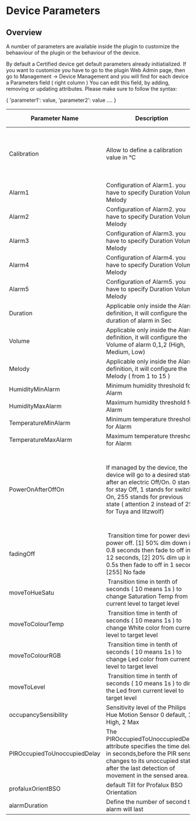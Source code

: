 # Device Parameters

## Overview

A number of parameters are available inside the plugin to customize the behaaviour of the plugin or the behaviour of the device.

By default a Certified device get default parameters already initiatialized. If you want to customize you have to go to the plugin Web Admin page,
then go to Management -> Device Management and you will find for each device a Parameters field ( right column )
You can edit this field, by adding, removing or updating attributes. Please make sure to follow the syntax:

{ 'parameter1': value, 'parameter2': value .... }

| Parameter Name | Description | Working Device |
| -------------- | ----------- | -------------- |
| Calibration    | Allow to define a calibration value in °C | Tuya eTRV, Eurotronics SPZB0001, Schneider VACT, Danfoss eTRV |
| Alarm1         | Configuration of Alarm1. you have to specify Duration Volume, Melody | Tuya Siren TS0601 |
| Alarm2         | Configuration of Alarm2. you have to specify Duration Volume, Melody | Tuya Siren TS0601 |
| Alarm3         | Configuration of Alarm3. you have to specify Duration Volume, Melody | Tuya Siren TS0601 |
| Alarm4         | Configuration of Alarm4. you have to specify Duration Volume, Melody | Tuya Siren TS0601 |
| Alarm5         | Configuration of Alarm5. you have to specify Duration Volume, Melody | Tuya Siren TS0601 |
| Duration       | Applicable only inside the Alarm definition, it will configure the duration of alarm in Sec | Tuya Siren TS0601 |
| Volume         | Applicable only inside the Alarm definition, it will configure the Volume of alarm 0,1,2 (High, Medium, Low) | Tuya Siren TS0601 |
| Melody         | Applicable only inside the Alarm definition, it will configure the Melody ( from 1 to 15 ) | Tuya Siren TS0601 |
| HumidityMinAlarm    | Minimum humidity threshold for Alarm | Tuya Siren TS0601 |
| HumidityMaxAlarm    | Maximum humidity threshold for Alarm | Tuya Siren TS0601 |
| TemperatureMinAlarm | Minimum temperature threshold for Alarm | Tuya Siren TS0601 |
| TemperatureMaxAlarm | Maximum temperature threshold for Alarm | Tuya Siren TS0601 |
| PowerOnAfterOffOn   | If managed by the device, the device will go to a desired state after an electric Off/On. 0 stands for  stay Off, 1 stands for switch On, 255 stands for previous state ( attention 2 instead of 255 for Tuya and litzwolf) | Ikea, ENki, BlitzWolf plug, Legrand, Philips (could required a firmware update of the end device )|
| fadingOff     | Transition time for power device power off. [1] 50% dim down in 0.8 seconds then fade to off in 12 seconds, [2] 20% dim up in 0.5s then fade to off in 1 second, [255] No fade | all dimming Led |
| moveToHueSatu    | Transition time in tenth of seconds ( 10 means 1s ) to change Saturation Temp from current level to target level | all dimming Led |
| moveToColourTemp | Transition time in tenth of seconds ( 10 means 1s ) to change White color from current level to target level | all dimming Led |
| moveToColourRGB  | Transition time in tenth of seconds ( 10 means 1s ) to change Led color from current level to target level | all dimming Led |
| moveToLevel      | Transition time in tenth of seconds ( 10 means 1s ) to dim the Led from current level to target level | all dimming Led |
| occupancySensibility | Sensitivity level of the Philips Hue Motion Sensor 0 default, 1, High, 2 Max | Philips Hue SML001, SML002 |
| PIROccupiedToUnoccupiedDelay | The PIROccupiedToUnoccupiedDelay attribute specifies the time delay, in seconds,before the PIR sensor changes to its unoccupied state after the last detection of movement in the sensed area. | Tested with Philips SML001 |
| profaluxOrientBSO | default Tilt for Profalux BSO Orientation | Profalux BSO |
| alarmDuration | Define the number of second the alarm will last | Heiman IAS Siren |

